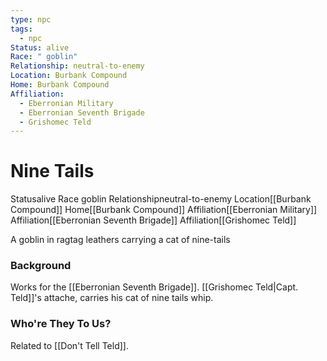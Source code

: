 ```yaml
---
type: npc
tags:
  - npc
Status: alive
Race: " goblin"
Relationship: neutral-to-enemy
Location: Burbank Compound
Home: Burbank Compound
Affiliation:
  - Eberronian Military
  - Eberronian Seventh Brigade
  - Grishomec Teld
---
```

# Nine Tails
<span class="dataview inline-field"><span class="inline-field-key">Status</span><span class="inline-field-value">alive</span></span>
<span class="dataview inline-field"><span class="inline-field-key">Race</span><span class="inline-field-value"> goblin</span></span>
<span class="dataview inline-field"><span class="inline-field-key">Relationship</span><span class="inline-field-value">neutral-to-enemy</span></span>
<span class="dataview inline-field"><span class="inline-field-key">Location</span><span class="inline-field-value">[[Burbank Compound]]</span></span>
<span class="dataview inline-field"><span class="inline-field-key">Home</span><span class="inline-field-value">[[Burbank Compound]]</span></span>
<span class="dataview inline-field"><span class="inline-field-key">Affiliation</span><span class="inline-field-value">[[Eberronian Military]]</span></span>
<span class="dataview inline-field"><span class="inline-field-key">Affiliation</span><span class="inline-field-value">[[Eberronian Seventh Brigade]]</span></span>
<span class="dataview inline-field"><span class="inline-field-key">Affiliation</span><span class="inline-field-value">[[Grishomec Teld]]</span></span>

A goblin in ragtag leathers carrying a cat of nine-tails

### Background
Works for the [[Eberronian Seventh Brigade]]. [[Grishomec Teld|Capt. Teld]]'s attache, carries his cat of nine tails whip.

### Who're They To Us?
Related to [[Don't Tell Teld]]. 

